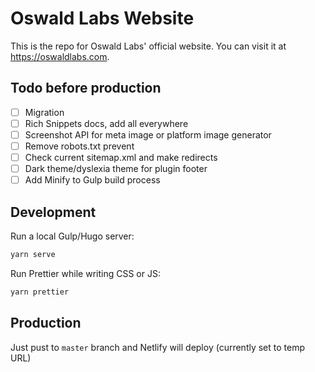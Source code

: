 # Oswald Labs Website

This is the repo for Oswald Labs' official website. You can visit it at https://oswaldlabs.com.

## Todo before production

- [ ] Migration
- [ ] Rich Snippets docs, add all everywhere
- [ ] Screenshot API for meta image or platform image generator
- [ ] Remove robots.txt prevent
- [ ] Check current sitemap.xml and make redirects
- [ ] Dark theme/dyslexia theme for plugin footer
- [ ] Add Minify to Gulp build process

## Development

Run a local Gulp/Hugo server:

```bash
yarn serve
```

Run Prettier while writing CSS or JS:

```bash
yarn prettier
```

## Production

Just pust to `master` branch and Netlify will deploy (currently set to temp URL)
